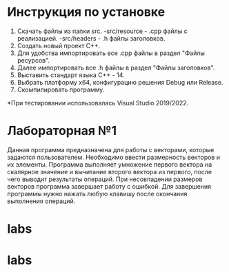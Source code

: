 # Инструкция по установке
1. Скачать файлы из папки src.
-src/resource - .cpp файлы с реализацией.
-src/headers - .h файлы заголовков.
2. Создать новый проект C++.
3. Для удобства импортировать все .cpp файлы в раздел "Файлы ресурсов".
4. Далее импортировать все .h файлы в раздел "Файлы заголовков".
5. Выставить стандарт языка C++ - 14.
6. Выбрать платформу x64, конфигурацию решения Debug или Release.
7. Скомпилировать программу.
   
*При тестировании использовалась Visual Studio 2019/2022.

# Лабораторная №1
Данная программа предназначена для работы с векторами, которые задаются пользователем. Необходимо ввести размерность векторов и их элементы. Программа выполняет умножение первого вектора на скалярное значение и вычитание второго вектора из первого, после чего выводит результаты операций. При несовпадении размеров векторов программа завершает работу с ошибкой. Для завершения программы нужно нажать любую клавишу после окончания выполнения операций.
# labs
# labs
